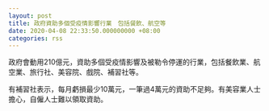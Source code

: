 ```yaml
---
layout: post
title: 政府資助多個受疫情影響行業　包括餐飲、航空等
date: 2020-04-08 22:33:50.000000000 +08:00
categories: rss
---
```


政府會動用210億元，資助多個受疫情影響及被勒令停運的行業，包括餐飲業、航空業、旅行社、美容院、戲院、補習社等。

有補習社表示，每月虧損最少10萬元，一筆過4萬元的資助不足夠。有美容業人士擔心，自僱人士難以領取資助。

